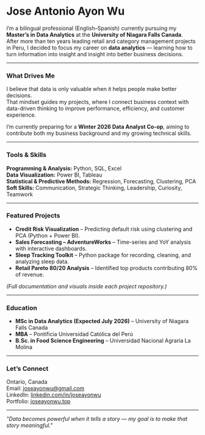 # Jose Antonio Ayon Wu

I’m a bilingual professional (English–Spanish) currently pursuing my **Master’s in Data Analytics** at the **University of Niagara Falls Canada**.  
After more than ten years leading retail and category management projects in Peru, I decided to focus my career on **data analytics** — learning how to turn information into insight and insight into better business decisions.

---

### What Drives Me
I believe that data is only valuable when it helps people make better decisions.  
That mindset guides my projects, where I connect business context with data-driven thinking to improve performance, efficiency, and customer experience.

I’m currently preparing for a **Winter 2026 Data Analyst Co-op**, aiming to contribute both my business background and my growing technical skills.

---

### Tools & Skills
**Programming & Analysis:** Python, SQL, Excel  
**Data Visualization:** Power BI, Tableau  
**Statistical & Predictive Methods:** Regression, Forecasting, Clustering, PCA  
**Soft Skills:** Communication, Strategic Thinking, Leadership, Curiosity, Teamwork  

---

### Featured Projects
- **Credit Risk Visualization** – Predicting default risk using clustering and PCA (Python + Power BI).  
- **Sales Forecasting – AdventureWorks** – Time-series and YoY analysis with interactive dashboards.  
- **Sleep Tracking Toolkit** – Python package for recording, cleaning, and analyzing sleep data.  
- **Retail Pareto 80/20 Analysis** – Identified top products contributing 80% of revenue.  

*(Full documentation and visuals inside each project repository.)*

---

### Education
- **MSc in Data Analytics (Expected July 2026)** – University of Niagara Falls Canada  
- **MBA** – Pontificia Universidad Católica del Perú  
- **B.Sc. in Food Science Engineering** – Universidad Nacional Agraria La Molina  

---

### Let’s Connect
Ontario, Canada  
Email: joseayonwu@gmail.com  
LinkedIn: [linkedin.com/in/joseayonwu](https://www.linkedin.com/in/joseayonwu)  
Portfolio: [joseayonwu.top](https://joseayonwu.top)

---

*"Data becomes powerful when it tells a story — my goal is to make that story meaningful."*

